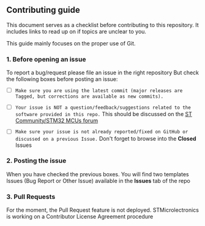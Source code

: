 ## Contributing guide
This document serves as a checklist before contributing to this repository.
It includes links to read up on if topics are unclear to you.

This guide mainly focuses on the proper use of Git.

### 1. Before opening an issue
To report a bug/request please file an issue in the right repository
But check the following boxes before posting an issue:

- [ ] `Make sure you are using the latest commit (major releases are Tagged, but corrections are available as new commits).`
- [ ] `Your issue is NOT a question/feedback/suggestions related to the software provided in this repo.` This should be discussed on the [ST Community/STM32 MCUs forum](https://community.st.com/s/group/0F90X000000AXsASAW/stm32-mcus)
- [ ] `Make sure your issue is not already reported/fixed on GitHub or discussed on a previous Issue.` Don't forget to browse into the **Closed** Issues 


### 2. Posting the issue
When you have checked the previous boxes. You will find two templates Issues (Bug Report or Other Issue) available in the **Issues** tab of the repo

### 3. Pull Requests
For the moment, the Pull Request feature is not deployed. STMicrolectronics is working on a Contributor License Agreement procedure


   